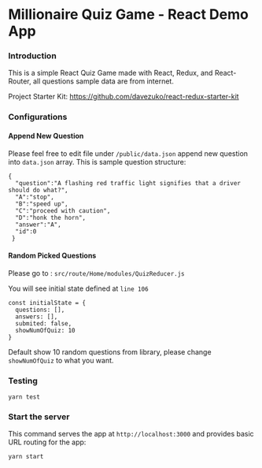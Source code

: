 # Millionaire Quiz Game - React Demo App
### Introduction

This is a simple React Quiz Game made with React, Redux, and React-Router, all questions sample data are from internet.

Project Starter Kit:
https://github.com/davezuko/react-redux-starter-kit

### Configurations

#### Append New Question
Please feel free to edit file under  `/public/data.json` append new question into `data.json` array.
This is sample question structure:

    {
      "question":"A flashing red traffic light signifies that a driver should do what?",
      "A":"stop",
      "B":"speed up",
      "C":"proceed with caution",
      "D":"honk the horn",
      "answer":"A",
      "id":0
     }

#### Random Picked Questions
Please go to : `src/route/Home/modules/QuizReducer.js`

You will see initial state defined at `line 106`

    const initialState = {
	  questions: [],
	  answers: [],
	  submited: false,
	  showNumOfQuiz: 10
	}
Default show 10 random questions from library, please change `showNumOfQuiz` to what you want.

### Testing

    yarn test

### Start the server

This command serves the app at `http://localhost:3000` and provides basic URL
routing for the app:

    yarn start
